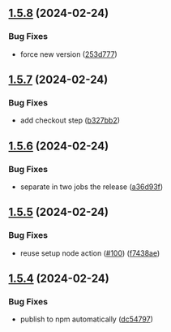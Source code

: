 ## [1.5.8](https://github.com/AlbertHernandez/typescript-library-skeleton/compare/v1.5.7...v1.5.8) (2024-02-24)


### Bug Fixes

* force new version ([253d777](https://github.com/AlbertHernandez/typescript-library-skeleton/commit/253d777925f5f3a89c8c9736247a568d2e669f7d))



## [1.5.7](https://github.com/AlbertHernandez/typescript-library-skeleton/compare/v1.5.6...v1.5.7) (2024-02-24)


### Bug Fixes

* add checkout step ([b327bb2](https://github.com/AlbertHernandez/typescript-library-skeleton/commit/b327bb2b7202bf152330b99b255eaab542be4363))



## [1.5.6](https://github.com/AlbertHernandez/typescript-library-skeleton/compare/v1.5.5...v1.5.6) (2024-02-24)


### Bug Fixes

* separate in two jobs the release ([a36d93f](https://github.com/AlbertHernandez/typescript-library-skeleton/commit/a36d93f365ee0d20aa4a55dcee637953abdc9d40))



## [1.5.5](https://github.com/AlbertHernandez/typescript-library-skeleton/compare/v1.5.4...v1.5.5) (2024-02-24)


### Bug Fixes

* reuse setup node action ([#100](https://github.com/AlbertHernandez/typescript-library-skeleton/issues/100)) ([f7438ae](https://github.com/AlbertHernandez/typescript-library-skeleton/commit/f7438aed1d00015a210db40040ddac875f2f7fdc))



## [1.5.4](https://github.com/AlbertHernandez/typescript-library-skeleton/compare/v1.5.3...v1.5.4) (2024-02-24)


### Bug Fixes

* publish to npm automatically ([dc54797](https://github.com/AlbertHernandez/typescript-library-skeleton/commit/dc54797d900a28a281eb62f435e813cd02be32fb))



